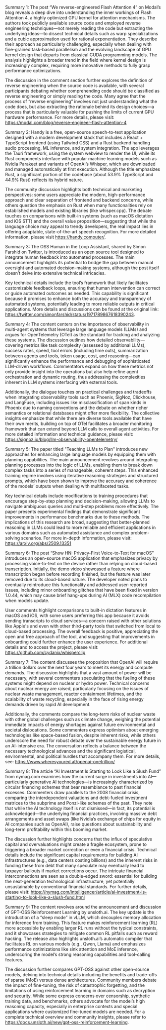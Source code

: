 Summary 1:
The post “We reverse-engineered Flash Attention 4” on Modal’s blog reveals a deep dive into understanding the inner workings of Flash Attention 4, a highly optimized GPU kernel for attention mechanisms. The authors took publicly available source code and employed reverse engineering techniques—not merely reading the code but extracting the underlying ideas—to dissect technical details such as warp specializations and a cubic approximation used for rational exponentiation. They describe their approach as particularly challenging, especially when dealing with fine-grained task-based parallelism and the evolving landscape of GPU kernel design that departs from classical CUDA programming models. The analysis highlights a broader trend in the field where kernel design is increasingly complex, requiring more innovative methods to fully grasp performance optimizations.

The discussion in the comment section further explores the definition of reverse engineering when the source code is available, with several participants debating whether comprehending code should be classified as reverse engineering or simply reading the code. Many agree that the process of “reverse engineering” involves not just understanding what the code does, but also extracting the rationale behind its design choices—a process that is particularly valuable for pushing the limits of current GPU hardware performance. For more details, please visit: https://modal.com/blog/reverse-engineer-flash-attention-4

Summary 2:
Handy is a free, open-source speech-to-text application designed with a modern development stack that includes a React + TypeScript frontend (using Tailwind CSS) and a Rust backend handling audio processing, ML inference, and system integration. The app leverages the Tauri framework, using the system webview to render the UI, while its Rust components interface with popular machine learning models such as Nvidia Parakeet and variants of OpenAI’s Whisper, which are downloaded and managed automatically at first execution. Although the title emphasizes Rust, a significant portion of the codebase (about 53.9% TypeScript and 44.9% Rust) reflects its hybrid nature.

The community discussion highlights both technical and marketing perspectives: some users appreciate the modern, high-performance approach and clear separation of frontend and backend concerns, while others question the emphasis on Rust when many functionalities rely on established models and existing libraries (like whisper.cpp). The debate touches on comparisons with built-in systems (such as macOS dictation and iOS STT) and the overall value proposition—suggesting that while the language choice may appeal to trendy developers, the real impact lies in offering adaptable, state-of-the-art speech recognition. For more detailed information, please visit https://handy.computer/.

Summary 3:
The OSS Human in the Loop Assistant, shared by Simon Farshid on Twitter, is introduced as an open source tool designed to integrate human feedback into automated processes. The main announcement highlights its potential to bridge the gap between manual oversight and automated decision-making systems, although the post itself doesn’t delve into extensive technical intricacies.

Key technical details include the tool’s framework that likely facilitates customizable feedback loops, ensuring that human intervention can correct or guide automated outcomes as needed. This capability is significant because it promises to enhance both the accuracy and transparency of automated systems, potentially leading to more reliable outputs in critical applications. More details and discussions can be found at the original link: https://twitter.com/simonfarshid/status/1971789867618390243.

Summary 4:
The content centers on the importance of observability in multi-agent systems that leverage large language models (LLMs) and argues for OpenTelemetry (OTel) as the standard for tracking and analyzing these systems. The discussion outlines how detailed observability—covering metrics like task complexity (assessed by additional LLMs), success rates, speed, tool errors (including time outs), summarization between agents and tools, token usage, cost, and reasoning—can significantly enhance the performance and debugging of sophisticated LLM-driven workflows. Commentators expand on how these metrics not only provide insight into the operations but also help refine agent orchestration and dynamic routing, thus addressing the complexities inherent in LLM systems interfacing with external tools.

Additionally, the dialogue touches on practical challenges and tradeoffs when integrating observability tools such as Phoenix, SigNoz, Clickhouse, and LangFuse, including issues like misclassification of span kinds in Phoenix due to naming conventions and the debate on whether richer semantics or relational databases might offer more flexibility. The collective insights emphasize that while there are diverse tools available that have their own merits, building on top of OTel facilitates a broader monitoring framework that can extend beyond LLM calls to overall agent activities. For more detailed information and technical guidance, please visit: https://signoz.io/blog/llm-observability-opentelemetry/

Summary 5:
The paper titled "Teaching LLMs to Plan" introduces new approaches for enhancing large language models by equipping them with planning capabilities. The main announcement revolves around integrating planning processes into the logic of LLMs, enabling them to break down complex tasks into a series of manageable, coherent steps. This enhanced training regime involves using iterative reasoning strategies and structured prompts, which have been shown to improve the accuracy and coherence of the models’ outputs when dealing with multifaceted tasks.

Key technical details include modifications to training procedures that encourage step-by-step planning and decision-making, allowing LLMs to navigate ambiguous queries and multi-step problems more effectively. The paper presents experimental findings that demonstrate significant improvements in performance benchmarks due to these methods. The implications of this research are broad, suggesting that better-planned reasoning in LLMs could lead to more reliable and efficient applications in various domains such as automated assistance and complex problem-solving scenarios. For more in-depth information, please visit: https://arxiv.org/abs/2509.13351

Summary 6:
The post “Show HN: Privacy-First Voice-to-Text for macOS” introduces an open-source macOS application that emphasizes privacy by processing voice-to-text on the device rather than relying on cloud-based transcription. Initially, the demo video showcased a feature where transcription began before recording finished, but the feature was later removed due to its cloud-based nature. The developer noted plans to eventually reintroduce this functionality and addressed user-reported issues, including minor onboarding glitches that have been fixed in version 1.0.44, which may cause brief hang-ups during AI (MLX) code recompilation when models update.

User comments highlight comparisons to built-in dictation features in macOS and iOS, with some users preferring this app because it avoids sending transcripts to cloud services—a concern raised with other solutions like Apple's and even with other third-party tools that switched from local to cloud-based processing. The overall feedback is positive, appreciating the open and free approach of the tool, and suggesting that improvements in onboarding could further enhance the user experience. For additional details and to access the project, please visit: https://github.com/cydanix/whisperclip

Summary 7:
The content discusses the proposition that OpenAI will require a trillion dollars over the next four years to meet its energy and compute demands. The discussion highlights that a vast amount of power will be necessary, with several commenters speculating that the fueling of these systems might depend on nuclear or hydro power. Technical concerns about nuclear energy are raised, particularly focusing on the issues of nuclear waste management, reactor containment lifetimes, and the scalability of waste recycling, especially in the face of rising energy demands driven by rapid AI development.

Additionally, the comments compare the long-term risks of nuclear waste with other global challenges such as climate change, weighing the potential immediate impacts of energy shortages against future environmental and societal dislocations. Some commenters express optimism about emerging technologies like space-based fusion, despite inherent risks, while others underscore the need for robust debate over the sustainable energy future in an AI-intensive era. The conversation reflects a balance between the necessary technological advances and the significant logistical, environmental, and political hurdles that accompany them. For more details, see: https://www.wheresyoured.at/openai-onetrillion/

Summary 8:
The article “AI Investment Is Starting to Look Like a Slush Fund” from nymag.com examines how the current surge in investments into AI—particularly generative AI technologies—is increasingly characterized by circular financing schemes that bear resemblance to past financial excesses. Commenters draw parallels to the 2008 financial crisis, comparing the interdependent valuations and debt-fueled investment matrices to the subprime and Ponzi-like schemes of the past. They note that while the AI technology itself is not dismissed—in fact, its potential is acknowledged—the underlying financial practices, involving massive debt arrangements and asset swaps (like Nvidia’s exchange of chips for equity in AI companies such as OpenAI), raise questions about sustainability and long-term profitability within this booming market.

The discussion further highlights concerns that the influx of speculative capital and overvaluations might create a fragile ecosystem, prone to triggering a broader market correction or even a financial crisis. Technical details include the significant capital requirements for building AI infrastructures (e.g., data centers costing billions) and the inherent risks in funding these from debt that many speculate may eventually lead to taxpayer bailouts if market corrections occur. The intricate financial interconnections are seen as a double-edged sword: essential for building the next-generation technological infrastructure, yet potentially unsustainable by conventional financial standards. For further details, please visit: https://nymag.com/intelligencer/article/ai-investment-is-starting-to-look-like-a-slush-fund.html

Summary 9:
The content revolves around the announcement and discussion of GPT-OSS Reinforcement Learning by unsloth.ai. The key update is the introduction of a “sleep mode” in vLLM, which decouples memory allocation for inference from training. This feature makes reinforcement learning (RL) more accessible by enabling larger RL runs without the typical constraints, and it showcases strategies to mitigate common RL pitfalls such as reward hacking. The release also highlights unsloth.ai’s automatic compiler that facilitates RL on various models (e.g., Qwen, Llama) and emphasizes performance optimizations like sink attention and MoE inference, underscoring the model’s strong reasoning capabilities and tool-calling features.

The discussion further compares GPT-OSS against other open-source models, delving into technical details including the benefits and trade-offs of sparse (MoE) versus dense architectures. Community members debate the impact of fine-tuning, the risk of catastrophic forgetting, and the limitations of using reinforcement learning in domains such as decryption and security. While some express concerns over censorship, synthetic training data, and benchmarks, others advocate for the model’s high reasoning capacity, especially in enterprise contexts and special applications where customized fine-tuned models are needed. For a complete technical overview and community insights, please refer to https://docs.unsloth.ai/new/gpt-oss-reinforcement-learning.

